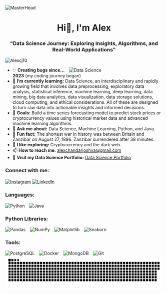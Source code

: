![MasterHead](https://pit-un.org/wp-content/uploads/2023/03/DATA_AI_HEADER_ANI.gif)

<h1 align="center">Hi👋, I'm Alex</h1>
<h3 align="center">"Data Science Journey: Exploring Insights, Algorithms, and Real-World Applications"</h3>

<p align="left"> <img src="https://komarev.com/ghpvc/?username=Alexcj10&label=Profile%20views&color=0e75b6&style=flat" alt="Alexcj10" /> </p>

<img align="right" alt="Data Science" width="300" src="https://mir-s3-cdn-cf.behance.net/project_modules/hd/06f21a161921919.63cd7887d0a70.gif">

- ✨ **Creating bugs since... 2023** (my coding journey began)
- 🌱 **I’m currently learning:** Data Science, an interdisciplinary and rapidly growing field that involves data preprocessing, exploratory data analysis, statistical inference, machine learning, deep learning, data mining, big data analytics, data visualization, data storage solutions, cloud computing, and ethical considerations. All of these are designed to turn raw data into actionable insights and informed decisions.
- 🎯 **Goals:** Build a time series forecasting model to predict stock prices or cryptocurrency values using historical market data and advanced machine learning algorithms.
- 💬 **Ask me about:** Data Science, Machine Learning, Python, and Java.
- 🎲 **Fun fact:** The shortest war in history was between Britain and Zanzibar on August 27, 1896. Zanzibar surrendered after 38 minutes.
- 🐧 **I like exploring:** Cryptocurrency and the dark web.
- 📫 **How to reach me:** [alexchandarjoshva@gmail.com](mailto:alexchandarjoshva@gmail.com)
- 🔗 **Visit my Data Science Portfolio:** [Data Science Portfolio](https://www.datascienceportfol.io/alexcj)

<h3 align="left">Connect with me:</h3>
<p align="left">
<a href="https://www.instagram.com/alexcj_10?igsh=enm4njn4c3h5emkz" target="blank"><img align="center" src="https://raw.githubusercontent.com/rahuldkjain/github-profile-readme-generator/master/src/images/icons/Social/instagram.svg" alt="Instagram" height="40" width="52" /></a>
<a href="https://www.linkedin.com/in/alexcj10/" target="_blank"><img align="center" src="https://raw.githubusercontent.com/maurodesouza/profile-readme-generator/master/src/assets/icons/social/linkedin/default.svg" width="52" height="40" alt="LinkedIn" /></a>
</p>

<h3 align="left">Languages:</h3>
<div align="left">
  <img src="https://cdn.jsdelivr.net/gh/devicons/devicon/icons/python/python-original.svg" height="45" alt="Python" />
  <img width="6" />
  <img src="https://cdn.jsdelivr.net/gh/devicons/devicon/icons/java/java-original.svg" height="45" alt="Java" />
  <img width="6" />
</div>

<h3 align="left">Python Libraries:</h3>
<div align="left">
  <img src="https://cdn.jsdelivr.net/gh/devicons/devicon/icons/pandas/pandas-original.svg" height="45" alt="Pandas" />
  <img width="6" />
  <img src="https://cdn.jsdelivr.net/gh/devicons/devicon/icons/numpy/numpy-original.svg" height="45" alt="NumPy" />
  <img width="6" />
  <img src="https://upload.wikimedia.org/wikipedia/commons/8/84/Matplotlib_icon.svg" height="45" alt="Matplotlib" />
  <img width="6" />
  <img src="https://seaborn.pydata.org/_images/logo-mark-lightbg.svg" height="45" alt="Seaborn" />
</div>

<h3 align="left">Tools:</h3>
<div align="left">
  <img src="https://cdn.jsdelivr.net/gh/devicons/devicon/icons/postgresql/postgresql-original.svg" height="45" alt="PostgreSQL" />
  <img width="6" />
  <img src="https://cdn.jsdelivr.net/gh/devicons/devicon/icons/docker/docker-original.svg" height="45" alt="Docker" />
  <img width="6" />
  <img src="https://cdn.jsdelivr.net/gh/devicons/devicon/icons/mongodb/mongodb-original.svg" height="45" alt="MongoDB" />
  <img width="6" />
  <img src="https://cdn.jsdelivr.net/gh/devicons/devicon/icons/git/git-original.svg" height="45" alt="Git" />
</div>

<img width="1000" src="assets/github-snake.svg" alt="GitHub Snake" />
